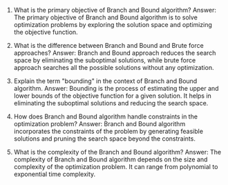 1. What is the primary objective of Branch and Bound algorithm?
Answer: The primary objective of Branch and Bound algorithm is to solve optimization problems by exploring the solution space and optimizing the objective function.

2. What is the difference between Branch and Bound and Brute force approaches?
Answer: Branch and Bound approach reduces the search space by eliminating the suboptimal solutions, while brute force approach searches all the possible solutions without any optimization.

3. Explain the term "bounding" in the context of Branch and Bound algorithm.
Answer: Bounding is the process of estimating the upper and lower bounds of the objective function for a given solution. It helps in eliminating the suboptimal solutions and reducing the search space.

4. How does Branch and Bound algorithm handle constraints in the optimization problem?
Answer: Branch and Bound algorithm incorporates the constraints of the problem by generating feasible solutions and pruning the search space beyond the constraints.

5. What is the complexity of the Branch and Bound algorithm?
Answer: The complexity of Branch and Bound algorithm depends on the size and complexity of the optimization problem. It can range from polynomial to exponential time complexity.